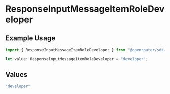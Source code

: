 # ResponseInputMessageItemRoleDeveloper

## Example Usage

```typescript
import { ResponseInputMessageItemRoleDeveloper } from "@openrouter/sdk/models";

let value: ResponseInputMessageItemRoleDeveloper = "developer";
```

## Values

```typescript
"developer"
```